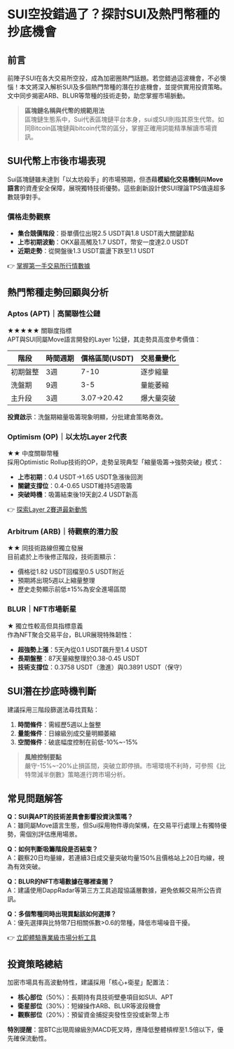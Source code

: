 # SUI空投錯過了？探討SUI及熱門幣種的抄底機會

## 前言

前陣子SUI在各大交易所空投，成為加密圈熱門話題。若您錯過這波機會，不必懊惱！本文將深入解析SUI及多個熱門幣種的潛在抄底機會，並提供實用投資策略。文中同步揭密ARB、BLUR等幣種的技術走勢，助您掌握市場脈動。

> **區塊鏈名稱與代幣的規範用法**  
> 區塊鏈生態系中，Sui代表區塊鏈平台本身，sui或SUI則指其原生代幣。如同Bitcoin區塊鏈與bitcoin代幣的區分，掌握正確用詞能精準解讀市場資訊。

## SUI代幣上市後市場表現

Sui區塊鏈雖未達到「以太坊殺手」的市場預期，但憑藉**模組化交易機制**與**Move語言**的資產安全保障，展現獨特技術優勢。這些創新設計使SUI理論TPS值遠超多數競爭對手。

### 價格走勢觀察
- **集合競價階段**：掛單價位出現2.5 USDT與1.8 USDT兩大關鍵節點
- **上市初期波動**：OKX最高觸及1.7 USDT，幣安一度達2.0 USDT
- **近期走勢**：從開盤後1.3 USDT震盪下跌至1.1 USDT

👉 [掌握第一手交易所行情數據](https://bit.ly/okx_welcome)

## 熱門幣種走勢回顧與分析

### Aptos (APT)｜高關聯性公鏈
★★★★★ 關聯度指標  
APT與SUI同屬Move語言開發的Layer 1公鏈，其走勢具高度參考價值：

| 階段          | 時間週期      | 價格區間(USDT) | 交易量變化   |
|---------------|-------------|---------------|------------|
| 初期盤整      | 3週         | 7-10          | 逐步縮量   |
| 洗盤期        | 9週         | 3-5           | 量能萎縮   |
| 主升段        | 3週         | 3.07→20.42    | 爆大量突破 |

**投資啟示**：洗盤期縮量吸籌現象明顯，分批建倉策略奏效。

### Optimism (OP)｜以太坊Layer 2代表
★★ 中度關聯幣種  
採用Optimistic Rollup技術的OP，走勢呈現典型「縮量吸籌→強勢突破」模式：

- **上市初期**：0.4 USDT→1.65 USDT急漲後回測
- **關鍵支撐位**：0.4-0.65 USDT維持5週吸籌
- **突破時機**：吸籌結束後19天創2.4 USDT新高

👉 [探索Layer 2賽道最新動態](https://bit.ly/okx_welcome)

### Arbitrum (ARB)｜待觀察的潛力股
★★ 同技術路線但獨立發展  
目前處於上市後修正階段，技術面顯示：

- 價格從1.82 USDT回檔至0.5 USDT附近
- 預期將出現5週以上縮量整理
- 歷史走勢顯示前低±15%為安全進場區間

### BLUR｜NFT市場新星
★ 獨立性較高但具指標意義  
作為NFT聚合交易平台，BLUR展現特殊韌性：

- **超強勢上漲**：5天內從0.1 USDT飆升至1.4 USDT
- **長期盤整**：87天量縮整理於0.38-0.45 USDT
- **技術支撐位**：0.3758 USDT（激進）與0.3891 USDT（保守）

## SUI潛在抄底時機判斷

建議採用三階段篩選法尋找買點：
1. **時間條件**：需經歷5週以上盤整
2. **量能條件**：日線級別成交量明顯萎縮
3. **空間條件**：破底幅度控制在前低-10%~-15%

> **風險控制要點**  
> 嚴守-15%~-20%止損區間，突破立即停損。市場環境不利時，可參照《比特幣減半倒數》策略進行跨市場分析。

## 常見問題解答

**Q：SUI與APT的技術差異會影響投資決策嗎？**  
A：雖同屬Move語言生態，但Sui採用物件導向架構，在交易平行處理上有獨特優勢，需個別評估應用場景。

**Q：如何判斷吸籌階段是否結束？**  
A：觀察20日均量線，若連續3日成交量突破均量150%且價格站上20日均線，視為有效突破。

**Q：BLUR的NFT市場數據在哪裡查閱？**  
A：建議使用DappRadar等第三方工具追蹤協議層數據，避免依賴交易所公告資訊。

**Q：多個幣種同時出現買點該如何選擇？**  
A：優先選擇與比特幣7日相關係數>0.6的幣種，降低市場噪音干擾。

👉 [立即體驗專業級市場分析工具](https://bit.ly/okx_welcome)

## 投資策略總結

加密市場具有高波動特性，建議採用「核心+衛星」配置法：
- **核心部位**（50%）：長期持有具技術壁壘項目如SUI、APT
- **衛星部位**（30%）：短線操作ARB、BLUR等波段機會
- **觀察部位**（20%）：預留資金捕捉突發性空投或新幣上市

**特別提醒**：當BTC出現周線級別MACD死叉時，應降低整體槓桿至1.5倍以下，優先確保流動性。